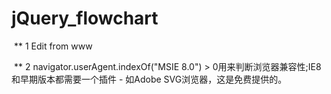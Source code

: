 # jQuery_flowchart
  ** 1 Edit from www    
  
  ** 2 navigator.userAgent.indexOf("MSIE 8.0") > 0用来判断浏览器兼容性;IE8和早期版本都需要一个插件 - 如Adobe SVG浏览器，这是免费提供的。
